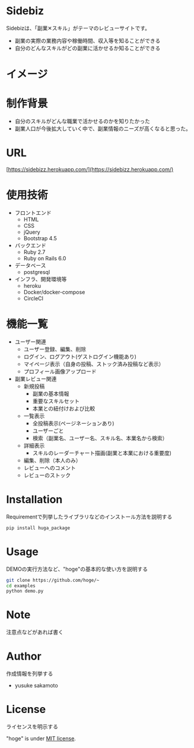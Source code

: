 # Sidebiz
 
Sidebizは、「副業✕スキル」がテーマのレビューサイトです。


* 副業の実際の業務内容や稼働時間、収入等を知ることができる
* 自分のどんなスキルがどの副業に活かせるか知ることができる
 
# イメージ
 


# 制作背景

* 自分のスキルがどんな職業で活かせるのかを知りたかった
* 副業人口が今後拡大していく中で、副業情報のニーズが高くなると思った。

# URL

[https://sidebizz.herokuapp.com/](https://sidebizz.herokuapp.com/)

# 使用技術

* フロントエンド
  * HTML
  * CSS
  * jQuery
  * Bootstrap 4.5
* バックエンド
  * Ruby 2.7
  * Ruby on Rails 6.0
* データベース
  * postgresql
* インフラ、開発環境等
  * heroku
  * Docker/docker-compose
  * CircleCI


# 機能一覧

* ユーザー関連
  * ユーザー登録、編集、削除
  * ログイン、ログアウト(ゲストログイン機能あり)
  * マイページ表示（自身の投稿、ストック済み投稿など表示）
  * プロフィール画像アップロード
* 副業レビュー関連
  * 新規投稿
    * 副業の基本情報
    * 重要なスキルセット
    * 本業との紐付けおよび比較
  * 一覧表示
    * 全投稿表示(ページネーションあり)
    * ユーザーごと
    * 検索（副業名、ユーザー名、スキル名、本業名から検索）
  * 詳細表示
    * スキルのレーダーチャート描画(副業と本業における重要度)
  * 編集、削除（本人のみ）
  * レビューへのコメント
  * レビューのストック
 
 
# Installation
 
Requirementで列挙したライブラリなどのインストール方法を説明する
 
```bash
pip install huga_package
```
 
# Usage
 
DEMOの実行方法など、"hoge"の基本的な使い方を説明する
 
```bash
git clone https://github.com/hoge/~
cd examples
python demo.py
```
 
# Note
 
注意点などがあれば書く
 
# Author
 
作成情報を列挙する
 
* yusuke sakamoto
 
# License
ライセンスを明示する
 
"hoge" is under [MIT license](https://en.wikipedia.org/wiki/MIT_License).
 